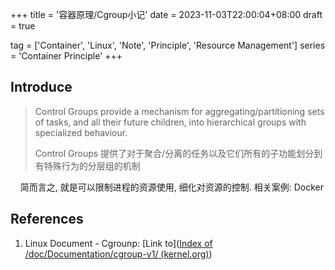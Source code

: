 +++
title = '容器原理/Cgroup小记'
date = 2023-11-03T22:00:04+08:00
draft = true

tag = ['Container', 'Linux', 'Note', 'Principle', 'Resource Management']
series = 'Container Principle'
+++

## Introduce

> Control Groups provide a mechanism for aggregating/partitioning sets of tasks, and all their future children, into hierarchical groups with specialized behaviour.
> 
> Control Groups 提供了对于聚合/分离的任务以及它们所有的子功能划分到有特殊行为的分层组的机制

    简而言之, 就是可以限制进程的资源使用, 细化对资源的控制. 相关案例: Docker



## References

1. Linux Document - Cgrounp: [Link to]([Index of /doc/Documentation/cgroup-v1/ (kernel.org)](https://www.kernel.org/doc/Documentation/cgroup-v1/))
